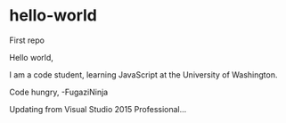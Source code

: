 # hello-world
First repo

Hello world,

I am a code student, learning JavaScript at the University of Washington.

Code hungry,
-FugaziNinja

Updating from Visual Studio 2015 Professional...
